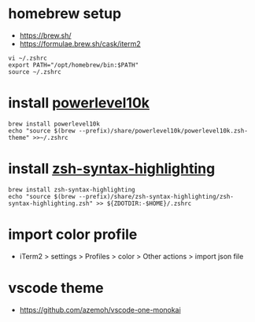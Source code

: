 # homebrew setup
- https://brew.sh/
- https://formulae.brew.sh/cask/iterm2
```
vi ~/.zshrc
export PATH="/opt/homebrew/bin:$PATH"
source ~/.zshrc
```

# install [powerlevel10k](https://github.com/romkatv/powerlevel10k)
```shell
brew install powerlevel10k
echo "source $(brew --prefix)/share/powerlevel10k/powerlevel10k.zsh-theme" >>~/.zshrc
```

# install [zsh-syntax-highlighting](https://github.com/zsh-users/zsh-syntax-highlighting?tab=readme-ov-file)
```
brew install zsh-syntax-highlighting
echo "source $(brew --prefix)/share/zsh-syntax-highlighting/zsh-syntax-highlighting.zsh" >> ${ZDOTDIR:-$HOME}/.zshrc
```

# import color profile
- iTerm2 > settings > Profiles > color > Other actions > import json file

# vscode theme
- https://github.com/azemoh/vscode-one-monokai
